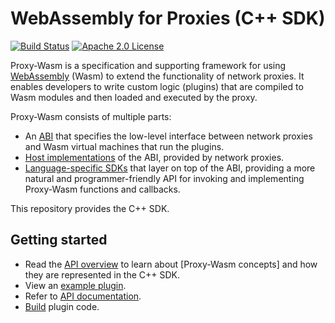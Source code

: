 # WebAssembly for Proxies (C++ SDK)

[![Build Status][build-badge]][build-link]
[![Apache 2.0 License][license-badge]][license-link]

Proxy-Wasm is a specification and supporting framework for using
[WebAssembly](https://webassembly.org) (Wasm) to extend the functionality of
network proxies. It enables developers to write custom logic (plugins) that are
compiled to Wasm modules and then loaded and executed by the proxy.

Proxy-Wasm consists of multiple parts:

* An [ABI](https://github.com/proxy-wasm/spec) that specifies the low-level
  interface between network proxies and Wasm virtual machines that run the
  plugins.
* [Host implementations](https://github.com/proxy-wasm/spec#host-environments)
  of the ABI, provided by network proxies.
* [Language-specific SDKs](https://github.com/proxy-wasm/spec#sdks) that layer
  on top of the ABI, providing a more natural and programmer-friendly API for
  invoking and implementing Proxy-Wasm functions and callbacks.
  
This repository provides the C++ SDK.

## Getting started

* Read the [API overview](docs/api_overview.md) to learn about [Proxy-Wasm
  concepts] and how they are represented in the C++ SDK.
* View an [example plugin](example/http_wasm_example.cc).
* Refer to [API documentation](docs/api_overview.md#codemap).
* [Build](docs/building.md) plugin code.

[build-badge]: https://github.com/proxy-wasm/proxy-wasm-cpp-sdk/workflows/C++/badge.svg?branch=master
[build-link]: https://github.com/proxy-wasm/proxy-wasm-cpp-sdk/actions?query=workflow%3AC%2B%2B+branch%3Amaster
[license-badge]: https://img.shields.io/github/license/proxy-wasm/proxy-wasm-cpp-sdk
[license-link]: https://github.com/proxy-wasm/proxy-wasm-cpp-sdk/blob/master/LICENSE
